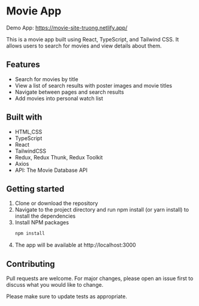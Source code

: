 # Movie App

Demo App: https://movie-site-truong.netlify.app/

This is a movie app built using React, TypeScript, and Tailwind CSS. It allows users to search for movies and view details about them.

## Features

- Search for movies by title
- View a list of search results with poster images and movie titles
- Navigate between pages and search results
- Add movies into personal watch list

## Built with

- HTML,CSS
- TypeScript
- React
- TailwindCSS
- Redux, Redux Thunk, Redux Toolkit
- Axios
- API: The Movie Database API

## Getting started

1. Clone or download the repository
2. Navigate to the project directory and run npm install (or yarn install) to install the dependencies
3. Install NPM packages
   ```sh
   npm install
   ```
4. The app will be available at http://localhost:3000

## Contributing

Pull requests are welcome. For major changes, please open an issue first
to discuss what you would like to change.

Please make sure to update tests as appropriate.
